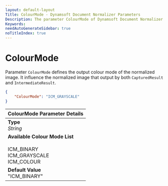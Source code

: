 ```yaml
---
layout: default-layout
Title: ColourMode - Dynamsoft Document Normalizer Parameters
Description: The parameter ColourMode of Dynamsoft Document Normalizer defines the output colour mode of the normalized image.
Keywords:
needAutoGenerateSidebar: true
noTitleIndex: true
---
```


# ColourMode

Parameter `ColourMode` defines the output colour mode of the normalized image. It influence the normalized image that output by both `CapturedResult` and `IntermediateResult`.

```json
{
    "ColourMode": "ICM_GRAYSCALE"
}
```

| ColourMode Parameter Details |
| :--------------------------- |
| **Type**<br>*String* |
| **Available Colour Mode List**<br><br>ICM_BINARY<br>ICM_GRAYSCALE<br>ICM_COLOUR |
| **Default Value**<br>"ICM_BINARY" |
